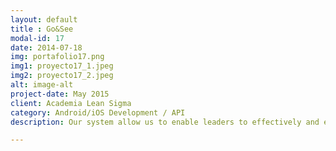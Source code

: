 ```yaml
---
layout: default
title : Go&See
modal-id: 17
date: 2014-07-18
img: portafolio17.png
img1: proyecto17_1.jpeg
img2: proyecto17_2.jpeg
alt: image-alt
project-date: May 2015
client: Academia Lean Sigma
category: Android/iOS Development / API
description: Our system allow us to enable leaders to effectively and efficiently develop and use Leaders Standard Work to stabilize the process by checking the key process parameters and operations that assure Quality, Safety and avoid unnecessary costs associated with not doing things the way they should. <a href="https://play.google.com/store/apps/details?id=com.als.goandsee">Go&See</a>.

---
```



